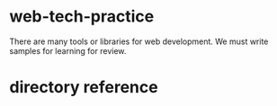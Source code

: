 # web-tech-practice

There are many tools or libraries for web development. We must write samples for learning for review.

# directory reference
